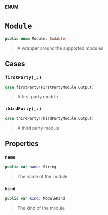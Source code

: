 **ENUM**

# `Module`

```swift
public enum Module: Codable
```

> A wrapper around the supported modules

## Cases
### `firstParty(_:)`

```swift
case firstParty(FirstPartyModule.Output)
```

> A first party module

### `thirdParty(_:)`

```swift
case thirdParty(ThirdPartyModule.Output)
```

> A third party module

## Properties
### `name`

```swift
public var name: String
```

> The name of the module

### `kind`

```swift
public var kind: ModuleKind
```

> The kind of the module
